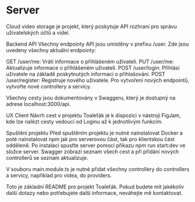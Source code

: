 # Server 

Cloud video storage je projekt, který poskytuje API rozhraní pro správu uživatelských účtů a videí.

Backend API
Všechny endpointy API jsou umístěny v prefixu /user. Zde jsou uvedeny všechny aktuální endpointy:

GET /user/me: Vrátí informace o přihlášeném uživateli.
PUT /user/me: Aktualizuje informace o přihlášeném uživateli.
POST /user/login: Přihlásí uživatele na základě poskytnutých informací o přihlašování.
POST /user/register: Registruje nového uživatele.
Pro vytvoření nových endpointů, vytvořte nové controllery a servicy.

Všechny cesty jsou dokumentovány v Swaggeru, který je dostupný na adrese localhost:3000/api.

UX Client
Návrh cest v projektu Toaleťák je k dispozici v nástroji FigJam, kde lze nalézt cesty vedoucí od Loginu až k jednotlivým funkcím.

Spuštění projektu
Před spuštěním projektu je nutné nainstalovat Docker a poté nainstalovat npm jak pro serverovou část, tak pro klientskou část odděleně. Po instalaci spusťte server pomocí příkazu npm run start:dev ve složce server. Swagger zobrazí seznam všech cest a při přidání nových controllerů se seznam aktualizuje.

V souboru main.module.ts je nutné přidat všechny controllery do controllers a servicy, například pro videa, do providers.

Toto je základní README pro projekt Toaleťák. Pokud budete mít jakékoliv další dotazy nebo potřebujete další informace, neváhejte mě kontaktovat.